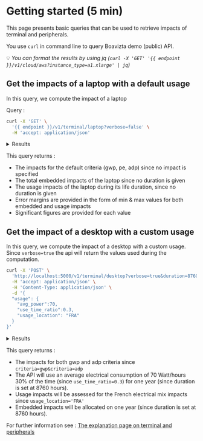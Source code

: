 # Getting started (5 min)

This page presents basic queries that can be used to retrieve impacts of terminal and peripherals.

You use `curl` in command line to query Boavizta demo (public) API.

💡 _You can format the results by using jq (`curl -X 'GET' '{{ endpoint }}/v1/cloud/aws?instance_type=a1.xlarge' | jq`)_

## Get the impacts of a laptop with a default usage

In this query, we compute the impact of a laptop

Query : 

```bash
curl -X 'GET' \
  '{{ endpoint }}/v1/terminal/laptop?verbose=false' \
  -H 'accept: application/json'
```

<details>
	<summary>Results</summary>

```json
{
    "impacts": {
        "gwp": {
            "unit": "kgCO2eq",
            "description": "Total climate change",
            "embedded": {
                "value": 181.0,
                "min": 181.0,
                "max": 181.0,
                "warnings": [
                    "Generic data used for impact calculation."
                ]
            },
            "use": "not implemented"
        },
        "adp": {
            "unit": "kgSbeq",
            "description": "Use of minerals and fossil ressources",
            "embedded": "not implemented",
            "use": "not implemented"
        },
        "pe": {
            "unit": "MJ",
            "description": "Consumption of primary energy",
            "embedded": "not implemented",
            "use": "not implemented"
        }
    }
}
```

</details>

This query returns :

- The impacts for the default criteria (gwp, pe, adp) since no impact is specified
- The total embedded impacts of the laptop since no duration is given
- The usage impacts of the laptop during its life duration, since no duration is given
- Error margins are provided in the form of min & max values for both embedded and usage impacts
- Significant figures are provided for each value


## Get the impact of a desktop with a custom usage

In this query, we compute the impact of a desktop with a custom usage. Since ```verbose=true``` the api will return the values used during the computation.
 
```bash
curl -X 'POST' \
  'http://localhost:5000/v1/terminal/desktop?verbose=true&duration=8760&criteria=gwp&criteria=adp' \
  -H 'accept: application/json' \
  -H 'Content-Type: application/json' \
  -d '{
  "usage": {
    "avg_power":70,
    "use_time_ratio":0.3,
    "usage_location": "FRA"
  }
}'
```
<details>
	<summary>Results</summary>

```json
{
    "impacts": {
        "gwp": {
            "unit": "kgCO2eq",
            "description": "Total climate change",
            "embedded": {
                "value": 277.0,
                "min": 277.0,
                "max": 277.0,
                "warnings": [
                    "Generic data used for impact calculation."
                ]
            },
            "use": {
                "value": 18.03,
                "min": 18.03,
                "max": 18.03
            }
        },
        "adp": {
            "unit": "kgSbeq",
            "description": "Use of minerals and fossil ressources",
            "embedded": "not implemented",
            "use": {
                "value": 8.937e-06,
                "min": 8.937e-06,
                "max": 8.937e-06
            }
        }
    },
    "verbose": {
        "duration": {
            "value": 8760.0,
            "unit": "hours"
        },
        "avg_power": {
            "value": 70.0,
            "status": "INPUT",
            "unit": "W"
        },
        "usage_location": {
            "value": "FRA",
            "status": "INPUT",
            "unit": "CodSP3 - NCS Country Codes - NATO"
        },
        "use_time_ratio": {
            "value": 0.3,
            "status": "INPUT",
            "unit": "/1"
        },
        "gwp_factor": {
            "value": 0.098,
            "status": "COMPLETED",
            "unit": "kg CO2eq/kWh",
            "source": "https://www.sciencedirect.com/science/article/pii/S0306261921012149",
            "min": 0.098,
            "max": 0.098
        },
        "adp_factor": {
            "value": 4.85798e-08,
            "status": "COMPLETED",
            "unit": "kg Sbeq/kWh",
            "source": "ADEME Base IMPACTS \u00ae",
            "min": 4.85798e-08,
            "max": 4.85798e-08
        },
        "type": {
            "value": "pro",
            "status": "ARCHETYPE"
        },
        "units": {
            "value": 1,
            "status": "ARCHETYPE",
            "min": 1,
            "max": 1
        }
    }
}
```

</details>

This query returns :

* The impacts for both gwp and adp criteria since ```criteria=gwp&criteria=adp```
* The API will use an average electrical consumption of 70 Watt/hours 30% of the time (since ```use_time_ratio=0.3```) for one year (since duration is set at 8760 hours). 
* Usage impacts will be assessed for the French electrical mix impacts since ```usage_location='FRA'```
* Embedded impacts will be allocated on one year (since duration is set at 8760 hours).


For further information see : [The explanation page on terminal and peripherals](../Explanations/devices/terminals_&_peripherals.md)